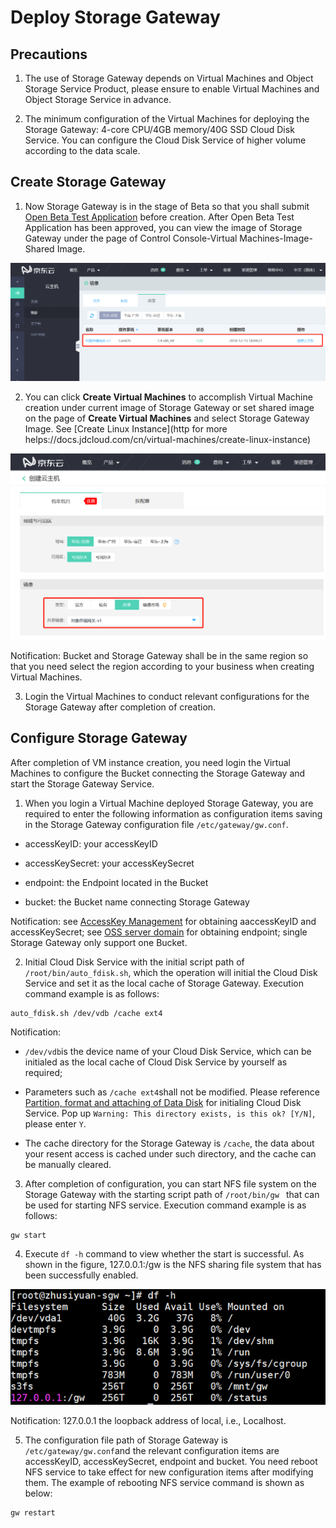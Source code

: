 # Deploy Storage Gateway

## Precautions

1. The use of Storage Gateway depends on Virtual Machines and Object Storage Service Product, please ensure to enable Virtual Machines and Object Storage Service in advance.

2. The minimum configuration of the Virtual Machines for deploying the Storage Gateway: 4-core CPU/4GB memory/40G SSD Cloud Disk Service. You can configure the Cloud Disk Service of higher volume according to the data scale.

## Create Storage Gateway 

1. Now Storage Gateway is in the stage of Beta so that you shall submit [Open Beta Test Application](https://www.jdcloud.com/cn/public/testApply/storagegateway) before creation. After Open Beta Test Application has been approved, you can view the image of Storage Gateway under the page of Control Console-Virtual Machines-Image-Shared Image.

![存储网关镜像](../../../../image/Storage-Gateway/storagegateway-1.png)

2. You can click **Create Virtual Machines** to accomplish Virtual Machine creation under current image of Storage Gateway or set shared image on the page of **Create Virtual Machines** and select Storage Gateway Image. See [Create Linux Instance](http for more helps://docs.jdcloud.com/cn/virtual-machines/create-linux-instance)

![创建云主机](../../../../image/Storage-Gateway/storagegateway-2.png)

Notification: Bucket and Storage Gateway shall be in the same region so that you need select the region according to your business when creating Virtual Machines.

3. Login the Virtual Machines to conduct relevant configurations for the Storage Gateway after completion of creation.

## Configure Storage Gateway

After completion of VM instance creation, you need login the Virtual Machines to configure the Bucket connecting the Storage Gateway and start the Storage Gateway Service.

1. When you login a Virtual Machine deployed Storage Gateway, you are required to enter the following information as configuration items saving in the Storage Gateway configuration file `/etc/gateway/gw.conf`.

- accessKeyID: your accessKeyID

- accessKeySecret: your accessKeySecret

- endpoint: the Endpoint located in the Bucket

- bucket: the Bucket name connecting Storage Gateway

Notification: see [AccessKey Management](https://uc.jdcloud.com/account/accesskey) for obtaining aaccessKeyID and accessKeySecret; see [OSS server domain](https://docs.jdcloud.com/cn/object-storage-service/regions-and-endpoints) for obtaining endpoint; single Storage Gateway only support one Bucket.

2. Initial Cloud Disk Service with the initial script path of `/root/bin/auto_fdisk.sh`, which the operation will initial the Cloud Disk Service and set it as the local cache of Storage Gateway. Execution command example is as follows:

```
auto_fdisk.sh /dev/vdb /cache ext4
```

Notification:

- `/dev/vdb`is the device name of your Cloud Disk Service, which can be initialed as the local cache of Cloud Disk Service by yourself as required; 

- Parameters such as `/cache ext4`shall not be modified. Please reference [Partition, format and attaching of Data Disk](https://docs.jdcloud.com/cn/cloud-disk-service/linux-partition) for initialing Cloud Disk Service. Pop up `Warning: This directory exists, is this ok? [Y/N]`, please enter `Y`.

- The cache directory for the Storage Gateway is `/cache`, the data about your resent access is cached under such directory, and the cache can be manually cleared.
 
3. After completion of configuration, you can start NFS file system on the Storage Gateway with the starting script path of `/root/bin/gw ` that can be used for starting NFS service. Execution command example is as follows:

```
gw start
```

4. Execute `df -h` command to view whether the start is successful. As shown in the figure, 127.0.0.1:/gw is the NFS sharing file system that has been successfully enabled.

![启动服务](../../../../image/Storage-Gateway/storagegateway-3.png)

Notification: 127.0.0.1 the loopback address of local, i.e., Localhost.

5. The configuration file path of Storage Gateway is `/etc/gateway/gw.conf`and the relevant configuration items are accessKeyID, accessKeySecret, endpoint and bucket. You need reboot NFS service to take effect for new configuration items after modifying them. The example of rebooting NFS service command is shown as below:

```
gw restart
```

